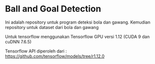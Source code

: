 # Ball and Goal Detection
Ini adalah repository untuk program deteksi bola dan gawang. Kemudian repository untuk dataset dari bola dan gawang

Untuk tensorflow menggunakan Tensorflow GPU versi 1.12 (CUDA 9 dan cuDNN 7.6.5)

Tensorflow API diperoleh dari :
https://github.com/tensorflow/models/tree/r1.12.0
